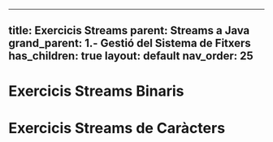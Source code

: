 ---
title: Exercicis Streams
parent: Streams a Java
grand_parent: 1.- Gestió del Sistema de Fitxers
has_children: true
layout: default
nav_order: 25
-------------

# Exercicis Streams Binaris

# Exercicis Streams de Caràcters


